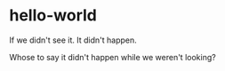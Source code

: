 # hello-world
If we didn't see it. It didn't happen. 

Whose to say it didn't happen while we weren't looking?
